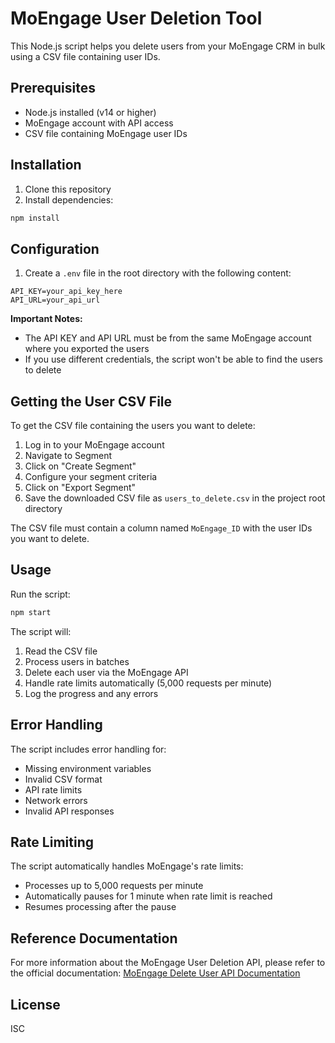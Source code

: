 # MoEngage User Deletion Tool

This Node.js script helps you delete users from your MoEngage CRM in bulk using a CSV file containing user IDs.

## Prerequisites

- Node.js installed (v14 or higher)
- MoEngage account with API access
- CSV file containing MoEngage user IDs

## Installation

1. Clone this repository
2. Install dependencies:
```bash
npm install
```

## Configuration

1. Create a `.env` file in the root directory with the following content:
```
API_KEY=your_api_key_here
API_URL=your_api_url
```

**Important Notes:**
- The API KEY and API URL must be from the same MoEngage account where you exported the users
- If you use different credentials, the script won't be able to find the users to delete

## Getting the User CSV File

To get the CSV file containing the users you want to delete:

1. Log in to your MoEngage account
2. Navigate to Segment
3. Click on "Create Segment"
4. Configure your segment criteria
5. Click on "Export Segment"
6. Save the downloaded CSV file as `users_to_delete.csv` in the project root directory

The CSV file must contain a column named `MoEngage_ID` with the user IDs you want to delete.

## Usage

Run the script:
```bash
npm start
```

The script will:
1. Read the CSV file
2. Process users in batches
3. Delete each user via the MoEngage API
4. Handle rate limits automatically (5,000 requests per minute)
5. Log the progress and any errors

## Error Handling

The script includes error handling for:
- Missing environment variables
- Invalid CSV format
- API rate limits
- Network errors
- Invalid API responses

## Rate Limiting

The script automatically handles MoEngage's rate limits:
- Processes up to 5,000 requests per minute
- Automatically pauses for 1 minute when rate limit is reached
- Resumes processing after the pause

## Reference Documentation

For more information about the MoEngage User Deletion API, please refer to the official documentation:
[MoEngage Delete User API Documentation](https://developers.moengage.com/hc/en-us/articles/19988085160980-Delete-User?_gl=1*lppgey*_gcl_au*NTEyNjcxNTA5LjE3NDEzNzIxMDA.*FPAU*NTEyNjcxNTA5LjE3NDEzNzIxMDA.*_ga*MTc5NzEwMTAyMi4xNzI4NDA4NTE4*_ga_SEBHW7YTZ7*MTc0NjAxNzQ0NS4zMi4xLjE3NDYwMjc3OTguNTkuMC4w#h_01HCK7W2CT64RND73VAB35EXZX)

## License

ISC